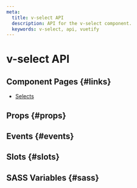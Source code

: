 ```yaml
---
meta:
  title: v-select API
  description: API for the v-select component.
  keywords: v-select, api, vuetify
---
```


# v-select API

<entry-ad />

## Component Pages {#links}

- [Selects](components/selects)

## Props {#props}

<api-section name="v-select" section="props" />

## Events {#events}

<api-section name="v-select" section="events" />

## Slots {#slots}

<api-section name="v-select" section="slots" />

## SASS Variables {#sass}

<api-section name="v-select" section="sass" />

<backmatter />
